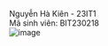 Nguyễn Hà Kiên - 23IT1  
Mã sinh viên: BIT230218  
![image](https://github.com/user-attachments/assets/a47f7bd0-fef1-40c2-9bfc-33aaad5bdb13)

